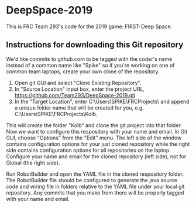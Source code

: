 # DeepSpace-2019
This is FRC Team 293's code for the 2019 game: FIRST-Deep Space.

## Instructions for downloading this Git repository

We'd like commits to github.com to be tagged with the coder's name instead of a common name like "Spike" so if you're working on one of common team laptops, create your own clone of the repository. 
1. Open git GUI and select "Clone Existing Repository".  
1. In "Source Location" input box, enter the project URL, https://github.com/Team293/DeepSpace-2019.git
1. In the "Target Location", enter C:\Users\SPIKE\FRCProjects\ and append a unique folder name that will be created for you, e.g. C:\Users\SPIKE\FRCProjects\Kolb.  

This will create the folder "Kolb" and clone the git project into that folder. Now we want to configure this respository with your name and email. In Git GUI, choose "Options" from the "Edit" menu.  The left side of the window contains configuration options for your just cloned repository while the right side contains configuration options for all repositories on the laptop.  Configure your name and email for the cloned repository (left side), not for Global (the right side).

Run RobotBuilder and open the YAML file in the cloned respository folder.  The RobotBuilder file should be configured to generate the java source code and wiring file in folders relative to the YAML file under your local git repository.  Any commits that you make from there will be properly tagged with your name and email.
  
